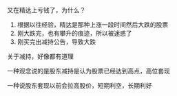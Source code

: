 又在精达上亏钱了，为什么？

1. 根据以往经验，精达是那种上涨一段时间然后大跌的股票
2. 刚大跌完，也有攀升的痕迹，所以被迷惑了
3. 刚买完出减持公告，导致大跌

关于减持，好像都有道理

一种观念说的是股东减持是认为股票已经达到高点，高位套现

一种说股东套现以前会拉高股价，短期利空，长期利好